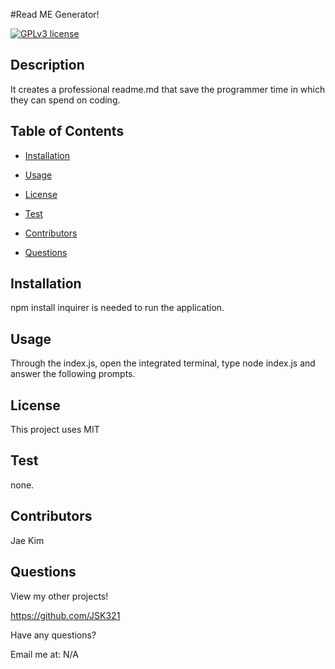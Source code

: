 #Read ME Generator!

[![GPLv3 license](https://img.shields.io/badge/License-MIT-blue.svg)](http://perso.crans.org/besson/LICENSE.html)

## Description
It creates a professional readme.md that save the programmer time in which they can spend on coding.
        
## Table of Contents
- [Installation](#installation)

- [Usage](#usage)

- [License](#license)

- [Test](#test)

- [Contributors](#contributors)

- [Questions](#questions)

    
## Installation
npm install inquirer is needed to run the application.

## Usage
Through the index.js, open the integrated terminal, type node index.js and answer the following prompts.
        
## License
This project uses MIT

## Test
none.

## Contributors
Jae Kim

## Questions
View my other projects!

https://github.com/JSK321

Have any questions?

Email me at: N/A